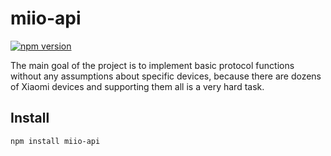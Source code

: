 # miio-api

[![npm version](https://img.shields.io/npm/v/miio-api)](https://www.npmjs.com/package/miio-api)

The main goal of the project is to implement basic protocol functions without any assumptions about specific devices, because there are dozens of Xiaomi devices and supporting them all is a very hard task.

## Install

```sh
npm install miio-api
